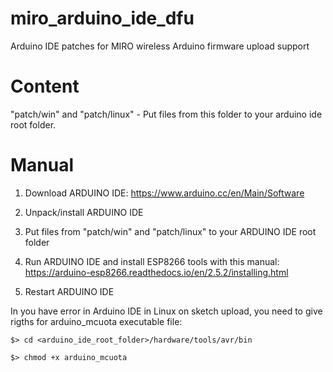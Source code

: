 # miro_arduino_ide_dfu
Arduino IDE patches for MIRO wireless Arduino firmware upload support

# Content
"patсh/win" and "patch/linux" - Put files from this folder to your arduino ide root folder.

# Manual
1. Download ARDUINO IDE: https://www.arduino.cc/en/Main/Software

2. Unpack/install ARDUINO IDE

3. Put files from "patсh/win" and "patch/linux" to your ARDUINO IDE root folder

4. Run ARDUINO IDE and install ESP8266 tools with this manual: https://arduino-esp8266.readthedocs.io/en/2.5.2/installing.html

5. Restart ARDUINO IDE

In you have error in Arduino IDE in Linux on sketch upload, you need to give rigths for arduino_mcuota executable file:

`$> cd <arduino_ide_root_folder>/hardware/tools/avr/bin`

`$> chmod +x arduino_mcuota`
